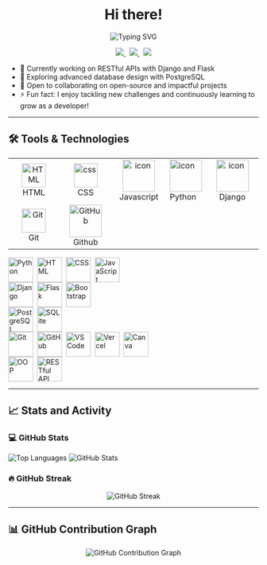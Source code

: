 <h1 align="center">Hi there!</h1>
<p align="center">
  <img src="https://readme-typing-svg.herokuapp.com?font=Fira+Code&weight=600&size=25&duration=3000&pause=1000&color=3776AB&center=true&vCenter=true&width=700&lines=%F0%9F%90%8D+Python+Developer;Driven+by+code%2C+fueled+by+curiosity!" alt="Typing SVG">
</p>

<p align="center"> <a href="https://www.linkedin.com/in/urwah-khalid-988b7b268/">
<img src="https://img.shields.io/badge/Linkedin-%231DA1F2.svg?style=for-the-badge&logo=Linkedin&logoColor=white">
</a>&nbsp;  <a href="mailto:urwahkhalid00@gmail.com">
    <img src="https://img.shields.io/badge/Email-%23D14836.svg?style=for-the-badge&logo=gmail&logoColor=white">
  </a>&nbsp; <a href="https://twitter.com/urwahkhalid"> <img src="https://img.shields.io/badge/Twitter-%231DA1F2.svg?style=for-the-badge&logo=Twitter&logoColor=white"></a>
 </p>


- 🔭 Currently working on RESTful APIs with Django and Flask  
- 🌱 Exploring advanced database design with PostgreSQL  
- 👯 Open to collaborating on open-source and impactful projects
- ⚡ Fun fact: I enjoy tackling new challenges and continuously learning to grow as a developer!

---

## 🛠️ Tools & Technologies

<table>
  <tr>
       <td align="center"  width="96">
        <img src="https://skillicons.dev/icons?i=html" width="48" height="48" alt="HTML" />
      <br>HTML
    </td>
    <td align="center" width="96">
        <img src="https://skillicons.dev/icons?i=css" width="48" height="48" alt="css" />
      <br>CSS
    </td>
    <td align="center" width="96">
        <img src="https://techstack-generator.vercel.app/js-icon.svg" alt="icon" width="65" height="65" />
      <br>Javascript
    </td>
    <td><a href="#macropower-tech">
        <img src="https://techstack-generator.vercel.app/python-icon.svg" alt="icon" width="65" height="65" />
      </a>
      <br>Python
    </td> 
      <td align="center" width="96">
        <img src="https://techstack-generator.vercel.app/django-icon.svg" alt="icon" width="65" height="65" />
      <br>Django
    </td>
  </tr>
  <tr>
    <td align="center" width="96">
        <img src="https://skillicons.dev/icons?i=git" width="48" height="48" alt="Git" />
      <br>Git
    </td>
    <td align="center" width="96">
        <img src="https://techstack-generator.vercel.app/github-icon.svg" width="65" height="65" alt="GitHub" />
      <br>Github
    </td>
  </tr>
</table>
<!-- <table>
  <tr>
    <td align="center" width="96">
        <img src="https://techstack-generator.vercel.app/csharp-icon.svg" alt="icon" width="65" height="65" />
      <br>C#
    </td>
    <td align="center" width="96">
      <a href="#macropower-tech">
        <img src="https://techstack-generator.vercel.app/python-icon.svg" alt="icon" width="65" height="65" />
      </a>
      <br>Python
    </td>
    <td align="center" width="96">
        <img src="https://techstack-generator.vercel.app/js-icon.svg" alt="icon" width="65" height="65" />
      <br>Javascript
    </td>
    <td align="center" width="96">
        <img src="https://techstack-generator.vercel.app/cpp-icon.svg" alt="icon" width="65" height="65" />
      <br>C++
    </td>
       <td align="center" width="96">
        <img src="https://techstack-generator.vercel.app/django-icon.svg" alt="icon" width="65" height="65" />
      <br>Django
    </td>
       <td align="center" width="96">
        <img src="https://techstack-generator.vercel.app/github-icon.svg" width="65" height="65" alt="GitHub" />
      <br>Github
    </td>
          <td align="center" width="96">
        <img src="https://techstack-generator.vercel.app/restapi-icon.svg" width="65" height="65" alt="Rest API" />
      <br>Rest API
    </td>
          <td align="center" width="96">
        <img src="https://techstack-generator.vercel.app/docker-icon.svg" width="65" height="65" alt="Rest API" />
      <br>Docker
    </td>
    <td align="center" width="96">
        <img src="https://techstack-generator.vercel.app/nginx-icon.svg" alt="icon" width="50" height="50" />
      <br>Nginx
    </td>
  </tr>
  <tr>
    <td align="center" width="96">
        <img src="https://skillicons.dev/icons?i=git" width="48" height="48" alt="Git" />
      <br>Git
    </td>
    <td align="center"  width="96">
        <img src="https://skillicons.dev/icons?i=gitlab" width="48" height="48" alt="GitLab" />
      <br>GitLab
    </td>
    <td align="center"  width="96">
        <img src="https://skillicons.dev/icons?i=html" width="48" height="48" alt="HTML" />
      <br>HTML
    </td>
    <td align="center" width="96">
        <img src="https://skillicons.dev/icons?i=css" width="48" height="48" alt="css" />
      <br>CSS
    </td>
    <td align="center"  width="96">
        <img src="https://skillicons.dev/icons?i=bootstrap" width="48" height="48" alt="bootstrap" />
      <br>Bootstrap
    </td>
    <td align="center" width="96">
        <img src="https://skillicons.dev/icons?i=tailwind" width="48" height="48" alt="tailwind" />
      <br>Tailwind
    </td>
        <td align="center" width="96">
        <img src="https://skillicons.dev/icons?i=jquery" width="48" height="48" alt="jquery" />
      <br>JQuery
    </td>
        <td align="center" width="96">
        <img src="https://skillicons.dev/icons?i=postgres" width="48" height="48" alt="jquery" />
      <br>PostgreSQL
    </td>
            <td align="center" width="96">
        <img src="https://skillicons.dev/icons?i=dotnet" width="48" height="48" alt="ASP.NET Core" />
      <br>ASP.NET
    </td>
  </tr>
   <tr>
    <td align="center" width="96">
        <img src="https://skillicons.dev/icons?i=redis" width="48" height="48" alt="Redis" />
      <br>Redis
    </td>
        <td align="center" width="96">
        <img src="https://skillicons.dev/icons?i=postman" width="48" height="48" alt="Postman" />
      <br>Postman
    </td>
            <td align="center" width="96">
        <img src="https://skillicons.dev/icons?i=linux" width="48" height="48" alt="Linux" />
      <br>Linux
    </td>
    <td align="center" width="96">
        <img src="https://skillicons.dev/icons?i=dart" width="48" height="48" alt="dart" />
      <br>Dart
    </td>
    <td align="center" width="96">
        <img src="https://skillicons.dev/icons?i=rabbitmq" width="48" height="48" alt="dart" />
      <br>RabbitMQ
    </td>
    <td align="center" width="96">
        <img src="https://skillicons.dev/icons?i=sentry" width="48" height="48" alt="dart" />
      <br>sentry
    </td>
    <td align="center" width="96">
        <img src="https://upload.wikimedia.org/wikipedia/commons/1/19/Celery_logo.png" width="48" height="48" alt="dart" />
      <br>Celery
    </td>
    <td align="center" width="96">
        <img src="https://docusaurus.io/img/docusaurus_keytar.svg" width="48" height="48" alt="dart" />
      <br>Docusaurus
    </td>
    <td align="center" width="96">
        <img src="https://bruhin.software/img/logos/pytest.svg" width="40" height="40" alt="dart" />
      <br>Pytest
    </td>
  </tr>
 <tr>
 </tr>
</table> -->

<div style="display: flex; gap: 8px; align-items: center;">
  <img src="https://iconic-api.onrender.com/dark/python" alt="Python" title="Python" width="50px" />
  <img src="https://iconic-api.onrender.com/dark/html" alt="HTML" title="HTML" width="50px" />
  <img src="https://iconic-api.onrender.com/dark/css" alt="CSS" title="CSS" width="50px" />
  <img src="https://iconic-api.onrender.com/dark/js" alt="JavaScript" title="JavaScript" width="50px" />
</div>

<div style="display: flex; gap: 8px; align-items: center;">
  <img src="https://iconic-api.onrender.com/dark/django" alt="Django" title="Django" width="50px" />
  <img src="https://iconic-api.onrender.com/dark/flask" alt="Flask" title="Flask" width="50px" />
  <img src="https://iconic-api.onrender.com/dark/bootstrap" alt="Bootstrap" title="Bootstrap" width="50px" />
</div>

<div style="display: flex; gap: 8px; align-items: center;">
  <img src="https://iconic-api.onrender.com/dark/postgresql" alt="PostgreSQL" title="PostgreSQL" width="50px" />
  <img src="https://iconic-api.onrender.com/dark/sqlite" alt="SQLite" title="SQLite" width="50px" />
</div>


<div style="display: flex; gap: 8px; align-items: center;">
  <img src="https://iconic-api.onrender.com/dark/git" alt="Git" title="Git" width="50px" />
  <img src="https://iconic-api.onrender.com/dark/github" alt="GitHub" title="GitHub" width="50px" />
  <img src="https://iconic-api.onrender.com/dark/vscode" alt="VS Code" title="VS Code" width="50px" />
  <img src="https://iconic-api.onrender.com/dark/vercel" alt="Vercel" title="Vercel" width="50px" />
  <img src="https://iconic-api.onrender.com/dark/canva" alt="Canva" title="Canva" width="50px" />
</div>


<div style="display: flex; gap: 8px; align-items: center;">
  <img src="https://iconic-api.onrender.com/dark/oop" alt="OOP" title="Object-Oriented Programming" width="50px" />
  <img src="https://iconic-api.onrender.com/dark/api" alt="RESTful API" title="RESTful API" width="50px" />
</div>

---

## 📈 Stats and Activity

### 💻 GitHub Stats

<p>
  <img src="https://github-readme-stats.vercel.app/api/top-langs/?username=urwahkhalid00&layout=compact&theme=light" alt="Top Languages" />
  <img src="https://github-readme-stats.vercel.app/api?username=urwahkhalid00&show_icons=true&theme=light" alt="GitHub Stats" />
</p>



### 🔥 GitHub Streak

<p align="center">
 <img src="https://streak-stats.demolab.com?user=urwahkhalid00&theme=light" alt="GitHub Streak" />
</p>

---

## 📊  GitHub Contribution Graph

<p align="center">
  <img src="https://github-readme-activity-graph.vercel.app/graph?username=urwahkhalid00&theme=github-light" alt="GitHub Contribution Graph" />
</p>

<!-- 
## 👨‍💻 Tech Stack

<p><em>Languages, frameworks, and tools I use or am currently learning</em></p>

### 🧠 Languages

<div style="display: flex; gap: 8px; align-items: center;">
  <img src="https://iconic-api.onrender.com/dark/python" alt="Python" title="Python" width="32px" />
  <img src="https://iconic-api.onrender.com/dark/html" alt="HTML" title="HTML" width="32px" />
  <img src="https://iconic-api.onrender.com/dark/css" alt="CSS" title="CSS" width="32px" />
  <img src="https://iconic-api.onrender.com/dark/js" alt="JavaScript" title="JavaScript" width="32px" />
</div>

### ⚙️ Frameworks & Libraries

<div style="display: flex; gap: 8px; align-items: center;">
  <img src="https://iconic-api.onrender.com/dark/django" alt="Django" title="Django" width="32px" />
  <img src="https://iconic-api.onrender.com/dark/flask" alt="Flask" title="Flask" width="32px" />
  <img src="https://iconic-api.onrender.com/dark/bootstrap" alt="Bootstrap" title="Bootstrap" width="32px" />
</div>

### 🗄️ Databases

<div style="display: flex; gap: 8px; align-items: center;">
  <img src="https://iconic-api.onrender.com/dark/postgresql" alt="PostgreSQL" title="PostgreSQL" width="32px" />
  <img src="https://iconic-api.onrender.com/dark/sqlite" alt="SQLite" title="SQLite" width="32px" />
</div>

### 🧰 Tools & Platforms

<div style="display: flex; gap: 8px; align-items: center;">
  <img src="https://iconic-api.onrender.com/dark/git" alt="Git" title="Git" width="32px" />
  <img src="https://iconic-api.onrender.com/dark/github" alt="GitHub" title="GitHub" width="32px" />
  <img src="https://iconic-api.onrender.com/dark/vscode" alt="VS Code" title="VS Code" width="32px" />
  <img src="https://iconic-api.onrender.com/dark/vercel" alt="Vercel" title="Vercel" width="32px" />
  <img src="https://iconic-api.onrender.com/dark/canva" alt="Canva" title="Canva" width="32px" />
</div>

### 🧩 Core Concepts

<div style="display: flex; gap: 8px; align-items: center;">
  <img src="https://iconic-api.onrender.com/dark/oop" alt="OOP" title="Object-Oriented Programming" width="32px" />
  <img src="https://iconic-api.onrender.com/dark/api" alt="RESTful API" title="RESTful API" width="32px" />
</div> -->



